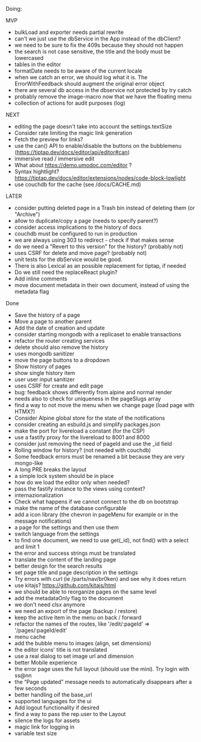 Doing:

  MVP
  - bulkLoad and exporter needs partial rewrite
  - can't we just use the dbService in the App instead of the dbClient?
  - we need to be sure to fix the 409s because they should not happen
  - the search is not case sensitive, the title and the body must be lowercased
  - tables in the editor
  - formatDate needs to be aware of the current locale
  - when we catch an error, we should log what it is. The ErrorWithFeedback should augment the original error object
  - there are several db access in the dbservice not protected by try catch
  - probably remove the image-macro now that we have the floating menu
  - collection of actions for audit purposes (log)

  NEXT
  - editing the page doesn't take into account the settings.textSize
  - Consider rate limiting the magic link generation
  - Fetch the preview for links?
  - use the can() API to enable/disable the buttons on the bubblemenu (https://tiptap.dev/docs/editor/api/editor#can)
  - immersive read / immersive edit
  - What about https://demo.umodoc.com/editor ?
  - Syntax hightlight? https://tiptap.dev/docs/editor/extensions/nodes/code-block-lowlight
  - use couchdb for the cache (see /docs/CACHE.md)

  LATER
  - consider putting deleted page in a Trash bin instead of deleting them (or "Archive")
  - allow to duplicate/copy a page (needs to specify parent?)
  - consider access implications to the history of docs
  - couchdb must be configured to run in production
  - we are always using 303 to redirect - check if that makes sense
  - do we need a "Revert to this version" for the history? (probably not)
  - uses CSRF for delete and move page? (probably not)
  - unit tests for the dbService would be good.
  - There is also Lexical as an possible replacement for tiptap, if needed
  - Do we still need the replaceReact plugin?
  - Add inline comments
  - move document metadata in their own document, instead of using the metadata flag

Done
- Save the history of a page
- Move a page to another parent
- Add the date of creation and update
- consider starting mongodb with a replicaset to enable transactions
- refactor the router creating services
- delete should also remove the history
- uses mongodb sanitizer
- move the page buttons to a dropdown
- Show history of pages
- show single history item
- user user input sanitizer
- uses CSRF for create and edit page
- bug: feedback shows differently from alpine and normal render
- needs also to check for uniqueness in the pageSlugs array
- find a way to not move the menu when we change page (load page with HTMX?)
- Consider Alpine global store for the state of the notifications
- consider creating an esbuild.js and simplify packages.json
- make the port for livereload a constant (for the CSP)
- use a fastify proxy for the livereload to 8001 and 8000
- consider just removing the need of pageId and use the _id field
- Rolling window for history? (not needed with couchdb)
- Some feedback errors must be renamed a bit because they are very mongo-like
- A long PRE breaks the layout
- a simple lock system should be in place
- how do we load the editor only when needed?
- pass the fastify instance to the views using context?
- internazionalization
- Check what happens if we cannot connect to the db on bootstrap
- make the name of the database configurable
- add a icon library (the chevron in pageMenu for example or in the message notifications)
- a page for the settings and then use them
- switch language from the settings
- to find one document, we need to use get(_id), not find() with a select and limit 1
- the error and success strings must be translated
- translate the content of the landing page
- better design for the search results
- set page title and page description in the settings
- Try errors with curl (ie /parts/nav/br0ken) and see why it does return
- use kitajs? https://github.com/kitajs/html
- we should be able to reorganize pages on the same level
- add the metadataOnly flag to the document
- we don't need clsx anymore
- we need an export of the page (backup / restore)
- keep the active item in the menu on back / forward
- refactor the names of the routes, like '/edit/:pageId' => '/pages/:pageId/edit'
- menu cache
- add the bubble menu to images (align, set dimensions)
- the editor icons' title is not translated
- use a real dialog to set image url and dimension
- better Mobile experience
- the error page uses the full layout (should use the mini). Try login with ss@nn
- the “Page updated” message needs to automatically disappears after a few seconds
- better handling oif the base_url
- supported languages for the ui
- Add logout functionality if desired
- find a way to pass the rep.user to the Layout
- silence the logs for assets
- magic link for logging in
- variable text size
